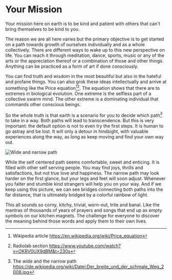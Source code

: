 Your Mission
============

Your mission here on earth is to be kind and patient with others that can't bring themselves to be
kind to you.

The reason we are all here varies but the primary objective is to get started on a path towards
growth of ourselves individually and as a whole collectively. There are different ways to wake up to
this new perspective on life. You can reach it through meditation, dance, sports, music or any of
the arts or the appreciation thereof or a combination of those and other things. Anything can be
practiced as a form of art if done consciously.

You can find truth and wisdom in the most beautiful but also in the hateful and profane things. You
can also grok these ideas intellectually and arrive at something like the Price equation[^1][^2].
The equation shows that there are to extremes in biological evolution. One extreme is the selfless
part of a collective swarm mind. The other extreme is a dominating individual that commands other
conscious beings.

So the whole truth is that earth is a scenario for you to decide which path[^3] to take in a way.
Both paths will lead to transcendence. But this is very important: the default option is not to even
try the first steps. It is human to go astray and be lost. It will only a detour in hindsight, with
valuable experiences along the way, as long as keep moving and find your own way out.

![Wide and narrow
path](https://upload.wikimedia.org/wikipedia/commons/thumb/b/b2/Der_breite_und_der_schmale_Weg_2008.jpg/381px-Der_breite_und_der_schmale_Weg_2008.jpg)

While the self centered path seems comfortable, sweet and enticing. It is filled with other self
serving people. You may find joys, thrills and satisfactions, but not true love and happiness.
The narrow path may look harder on the first glance, but your legs and feet will soon adjust.
Whenever you falter and stumble kind strangers will help you on your way. And if we keep using this
picture, we can see bridges connecting both paths into the far distance, that is ultimately bridged
by a colorful rainbow of light.

This all sounds so corny, kitchy, trivial, worn-out, trite and banal. Like the mantras of thousands
of years of prayers and songs that end up as empty symbols on our kitchen magnets. The challenge for
everyone to discover the meaning behind those words and apply them to their own lives.


[^1]: Wikipedia article https://en.wikipedia.org/wiki/Price_equation
[^2]: Radiolab section https://www.youtube.com/watch?v=OKRV0UX9dBM&t=230s
[^3]: The wide and the narrow path https://de.wikipedia.org/wiki/Datei:Der_breite_und_der_schmale_Weg_2008.jpg
